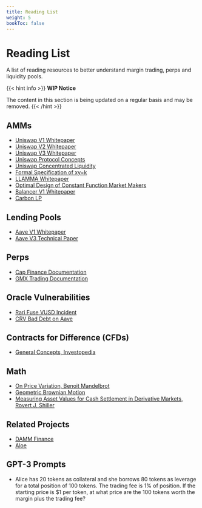 ```yaml
---
title: Reading List
weight: 5
bookToc: false
---
```


# Reading List

A list of reading resources to better understand margin trading, perps and liquidity pools.

{{< hint info >}}
**WIP Notice**

The content in this section is being updated on a regular basis and may be removed.
{{< /hint >}}

## AMMs

- [Uniswap V1 Whitepaper](https://hackmd.io/@HaydenAdams/HJ9jLsfTz#DEX-inside-a-Whitepaper)
- [Uniswap V2 Whitepaper](https://uniswap.org/whitepaper.pdf)
- [Uniswap V3 Whitepaper](https://uniswap.org/whitepaper-v3.pdf)
- [Uniswap Protocol Concepts](https://docs.uniswap.org/concepts/uniswap-protocol)
- [Uniswap Concentrated Liquidity](https://docs.uniswap.org/concepts/protocol/concentrated-liquidity)
- [Formal Specification of xy=k](https://github.com/runtimeverification/verified-smart-contracts/blob/uniswap/uniswap/x-y-k.pdf)
- [LLAMMA Whitepaper](https://github.com/curvefi/curve-stablecoin/blob/master/doc/curve-stablecoin.pdf)
- [Optimal Design of Constant Function Market Makers](https://arxiv.org/pdf/2212.03340.pdf)
- [Balancer V1 Whitepaper](https://balancer.fi/whitepaper.pdf)
- [Carbon LP](https://resources.carbondefi.xyz/pages/CarbonLitepaper.pdf)

## Lending Pools

- [Aave V1 Whitepaper](https://github.com/aave/aave-protocol/blob/master/docs/Aave_Protocol_Whitepaper_v1_0.pdf)
- [Aave V3 Technical Paper](https://github.com/aave/aave-v3-core/blob/master/techpaper/Aave_V3_Technical_Paper.pdf)

## Perps

- [Cap Finance Documentation](https://docs.cap.finance/trade/open-a-position)
- [GMX Trading Documentation](https://gmxio.gitbook.io/gmx/trading)

## Oracle Vulnerabilities

- [Rari Fuse VUSD Incident](https://cmichel.io/replaying-ethereum-hacks-rari-fuse-vusd-price-manipulation/)
- [CRV Bad Debt on Aave](https://blockworks.co/news/aave-curve-bad-debt)

## Contracts for Difference (CFDs)

- [General Concepts, Investopedia](<https://www.investopedia.com/terms/c/contractfordifferences.asp#:~:text=A%20contract%20for%20differences%20(CFD)%20is%20a%20financial%20contract%20that,in%20FX%20and%20commodities%20products.>)

## Math

- [On Price Variation, Benoit Mandelbrot](https://web.williams.edu/Mathematics/sjmiller/public_html/341Fa09/econ/Mandelbroit_VariationCertainSpeculativePrices.pdf)
- [Geometric Brownian Motion](https://en.wikipedia.org/wiki/Geometric_Brownian_motion)
- [Measuring Asset Values for Cash Settlement in Derivative Markets, Rovert J, Shiller](https://www.nber.org/system/files/working_papers/t0131/t0131.pdf)

## Related Projects

- [DAMM Finance](https://damm.finance/)
- [Aloe](https://docs.aloe.capital/aloe-ii-wip/overview)

## GPT-3 Prompts

- Alice has 20 tokens as collateral and she borrows 80 tokens as leverage for a total position of 100 tokens. The trading fee is 1% of position. If the starting price is $1 per token, at what price are the 100 tokens worth the margin plus the trading fee?
